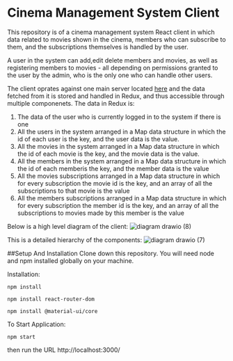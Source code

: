 # Cinema Management System Client 

This repository is of a cinema management system React client in which data related to movies shown in the cinema, members who can subscribe to them, and the subscriptions themselves is handled by the user.

A user in the system can add,edit delete members and movies, as well as registering members to movies - all depending on permissions granted to the user by the admin, who is the only one who can handle other users.

The client oprates against one main server located [here](https://github.com/oril1234/Cinema-Management-System-Main-Flask-Server) and the data fetched from it is stored and handled in 
Redux, and thus accessible through multiple componenets.
The data in Redux is:
1. The data of the user who is currently logged in to the system if there is one
2. All the users in the system arranged in a Map data structure in which the id of each user is the key, and the user data is the value.
3. All the movies in the system arranged in a Map data structure in which the id of each movie is the key, and the movie data is the value.
4. All the members in the system arranged in a Map data structure in which the id of each memberis the key, and the member data is the value
5. All the movies subscriptions arranged in a Map data structure in which for every subscription the movie id is the key, and an array of all the subscriptions to that movie is the value
6. All the members subscriptions arranged in a Map data structure in which for every subscription the member id is the key, and an array of all the subscriptions to movies made by this member is the value

Below is a high level diagram of the client:
![diagram drawio (8)](https://user-images.githubusercontent.com/49225452/198881665-f1fc94cf-a129-402a-97ca-d80df266d711.png)


This is a detailed hierarchy of the components:
![diagram drawio (7)](https://user-images.githubusercontent.com/49225452/198881268-1dbfd325-5f66-4166-b356-2a950a16f947.png)


##Setup And Installation
Clone down this repository. You will need node and npm installed globally on your machine.

Installation:

`npm install`

`npm install react-router-dom`

`npm install @material-ui/core`


To Start Application:

`npm start`

then run the URL http://localhost:3000/


